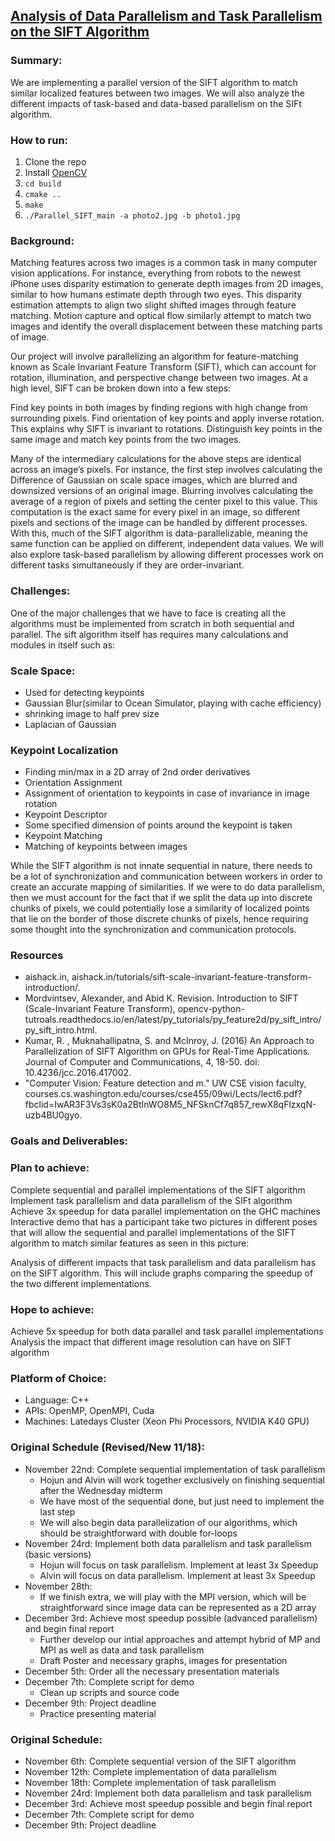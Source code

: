 ## [Analysis of Data Parallelism and Task Parallelism on the SIFT Algorithm](https://alvinosaur.github.io/Parallel_SIFT/)


### Summary:
We are implementing a parallel version of the SIFT algorithm to match similar localized features between two images. We will also analyze the different impacts of task-based and data-based parallelism on the SIFt algorithm.


### How to run:
1. Clone the repo
2. Install [OpenCV](https://docs.opencv.org/master/df/d65/tutorial_table_of_content_introduction.html)
3. ```cd build```
4. ```cmake ..```
5. ```make```
6. ```./Parallel_SIFT_main -a photo2.jpg -b photo1.jpg ```

### Background:
Matching features across two images is a common task in many computer vision applications. For instance, everything from robots to the newest iPhone uses disparity estimation to generate depth images from 2D images, similar to how humans estimate depth through two eyes. This disparity estimation attempts to align two slight shifted images through feature matching. Motion capture and optical flow similarly attempt to match two images and identify the overall displacement between these matching parts of image.

Our project will involve parallelizing an algorithm for feature-matching known as Scale Invariant Feature Transform (SIFT), which can account for rotation, illumination, and perspective change between two images. At a high level, SIFT can be broken down into a few steps:

Find key points in both images by finding regions with high change from surrounding pixels.
Find orientation of key points and apply inverse rotation. This explains why SIFT is invariant to rotations.
Distinguish key points in the same image and match key points from the two images.

  Many of the intermediary calculations for the above steps are identical across an image’s pixels. For instance, the first step involves calculating the Difference of Gaussian on scale space images, which are blurred and downsized versions of an original image. Blurring involves calculating the average of a region of pixels and setting the center pixel to this value. This computation is the exact same for every pixel in an image, so different pixels and sections of the image can be handled by different processes. With this, much of the SIFT algorithm is data-parallelizable, meaning the same function can be applied on different, independent data values. We will also explore task-based parallelism by allowing different processes work on different tasks simultaneously if they are order-invariant.


### Challenges:
One of the major challenges that we have to face is creating all the algorithms must be implemented from scratch in both sequential and parallel. The sift algorithm itself has requires many calculations and modules in itself such as:
### Scale Space:
- Used for detecting keypoints
- Gaussian Blur(similar to Ocean Simulator, playing with cache efficiency)
- shrinking image to half prev size
- Laplacian of Gaussian

### Keypoint Localization
- Finding min/max in a 2D array of 2nd order derivatives
- Orientation Assignment
- Assignment of orientation to keypoints in case of invariance in image rotation
- Keypoint Descriptor
- Some specified dimension of points around the keypoint is taken
- Keypoint Matching
- Matching of keypoints between images

While the SIFT algorithm is not innate sequential in nature, there needs to be a lot of synchronization and communication between workers in order to create an accurate mapping of similarities. If we were to do data parallelism, then we must account for the fact that if we split the data up into discrete chunks of pixels, we could potentially lose a similarity of localized points that lie on the border of those discrete chunks of pixels, hence requiring some thought into the synchronization and communication protocols.


### Resources
- aishack.in, aishack.in/tutorials/sift-scale-invariant-feature-transform-introduction/.
- Mordvintsev, Alexander, and Abid K. Revision. Introduction to SIFT (Scale-Invariant Feature Transform),
opencv-python-tutroals.readthedocs.io/en/latest/py_tutorials/py_feature2d/py_sift_intro/py_sift_intro.html.
- Kumar, R. , Muknahallipatna, S. and McInroy, J. (2016) An Approach to Parallelization of SIFT Algorithm on GPUs for Real-Time Applications. Journal of Computer and Communications, 4, 18-50. doi: 10.4236/jcc.2016.417002.
- "Computer Vision: Feature detection and m." UW CSE vision faculty, courses.cs.washington.edu/courses/cse455/09wi/Lects/lect6.pdf?fbclid=IwAR3F3Vs3sK0a2BtInWO8M5_NFSknCf7q857_rewX8qFlzxqN-uzb4BU0gyo.



### Goals and Deliverables:

### Plan to achieve:
Complete sequential and parallel implementations of the SIFT algorithm
Implement task parallelism and data parallelism of the SIFt algorithm
Achieve 3x speedup for data parallel implementation on the GHC machines
Interactive demo that has a participant take two pictures in different poses that  will allow the sequential and parallel implementations of the SIFT algorithm to match similar features as seen in this picture:

Analysis of different impacts that task parallelism and data parallelism has on the SIFT algorithm. This will include graphs comparing the speedup of the two different implementations.

### Hope to achieve:
Achieve 5x speedup for both data parallel and task parallel implementations
Analysis the impact that different image resolution can have on SIFT algorithm



### Platform of Choice:
- Language: C++
- APIs: OpenMP, OpenMPI, Cuda
- Machines: Latedays Cluster (Xeon Phi Processors, NVIDIA K40 GPU)


### Original Schedule (Revised/New 11/18):
- November 22nd: Complete sequential implementation of task parallelism
  - Hojun and Alvin will work together exclusively on finishing sequential after the Wednesday midterm
  - We have most of the sequential done, but just need to implement the last step
  - We will also begin data parallelization of our algorithms, which should be straightforward with double for-loops
- November 24rd: Implement both data parallelism and task parallelism (basic versions)
  - Hojun will focus on task parallelism. Implement at least 3x Speedup
  - Alvin will focus on data parallelism. Implement at least 3x Speedup
- November 28th:
  - If we finish extra, we will play with the MPI version, which will be straightforward since image data can be represented as a 2D array
- December 3rd: Achieve most speedup possible (advanced parallelism) and begin final report
  - Further develop our intial approaches and attempt hybrid of MP and MPI as well as data and task parallelism
  - Draft Poster and necessary graphs, images for presentation
- December 5th: Order all the necessary presentation materials
- December 7th: Complete script for demo
  - Clean up scripts and source code
- December 9th: Project deadline
  - Practice presenting material


### Original Schedule:
- November 6th: Complete sequential version of the SIFT algorithm
- November 12th: Complete implementation of data parallelism
- November 18th: Complete implementation of task parallelism
- November 24rd: Implement both data parallelism and task parallelism
- December 3rd: Achieve most speedup possible and begin final report
- December 7th: Complete script for demo
- December 9th: Project deadline
